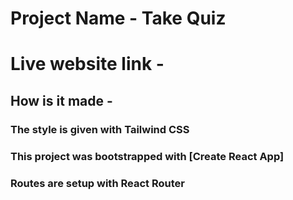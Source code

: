 # Project Name - Take Quiz
# Live website link - 

## How is it made -

### The style is given with Tailwind CSS

### This project was bootstrapped with [Create React App]

### Routes are setup with React Router




